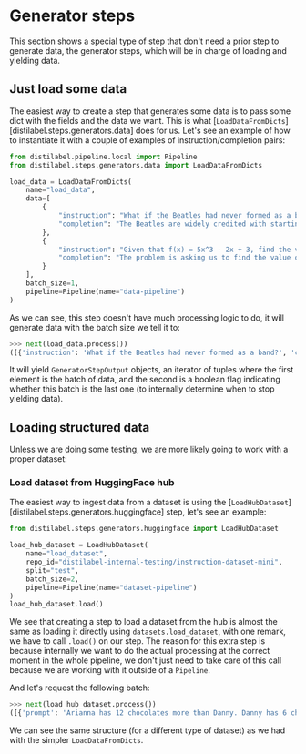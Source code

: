 # Generator steps

This section shows a special type of step that don't need a prior step to generate data, the generator steps, which will be in charge of loading and yielding data.

## Just load some data

The easiest way to create a step that generates some data is to pass some dict with the fields and the data we want. This is what [`LoadDataFromDicts`][distilabel.steps.generators.data] does for us. Let's see an example of how to instantiate it with a couple of examples of instruction/completion pairs:

```python
from distilabel.pipeline.local import Pipeline
from distilabel.steps.generators.data import LoadDataFromDicts

load_data = LoadDataFromDicts(
    name="load_data",
    data=[
        {
            "instruction": "What if the Beatles had never formed as a band?",
            "completion": "The Beatles are widely credited with starting the British Invasion, a wave of rock and roll bands from the United Kingdom that became popular in America in the 1960s. If the Beatles had never formed, this musical movement may have never happened, and the world may have been exposed to a different kind of music. So, without the Beatles\u2019 fame and success, other bands wouldn\u2019t have been able to break into the American music scene and create a wider range of sounds. We could have ended up with a less interesting mix of songs playing on the radio."
        },
        {
            "instruction": "Given that f(x) = 5x^3 - 2x + 3, find the value of f(2).",
            "completion": "The problem is asking us to find the value of the function f(x) = 5x^3 - 2x + 3 at the point x = 2. \n\nStep 1: Substitute x with 2 in the function\nWe replace every x in the function with 2. This gives us:\nf(2) = 5(2)^3 - 2(2) + 3\n\nStep 2: Simplify the expression\nNext, we simplify the expression by performing the operations in order from left to right.\n\nFirst, calculate the cube of 2, which is 8. Substitute this back into the expression:\nf(2) = 5(8) - 4 + 3\n\nThen, multiply 5 by 8 which gives us 40:\nf(2) = 40 - 4 + 3\n\nFinally, subtract 4 from 40 which gives us 36, and then add 3 to that:\nf(2) = 36 + 3\n\nStep 3: Final calculation\nNow, add 36 and 3 together:\nf(2) = 39\n\nSo, the value of the function f(x) = 5x^3 - 2x + 3 at the point x = 2 is 39."
        }
    ],
    batch_size=1,
    pipeline=Pipeline(name="data-pipeline")
)
```

As we can see, this step doesn't have much processing logic to do, it will generate data with the batch size we tell it to:

```python
>>> next(load_data.process())
([{'instruction': 'What if the Beatles had never formed as a band?', 'completion': 'The Beatles are widely credited with starting the British Invasion, a wave of rock and roll bands from the United Kingdom that became popular in America in the 1960s. If the Beatles had never formed, this musical movement may have never happened, and the world may have been exposed to a different kind of music. So, without the Beatles’ fame and success, other bands wouldn’t have been able to break into the American music scene and create a wider range of sounds. We could have ended up with a less interesting mix of songs playing on the radio.'}], False)
```

It will yield `GeneratorStepOutput` objects, an iterator of tuples where the first element is the batch of data, and the second is a boolean flag indicating whether this batch is the last one (to internally determine when to stop yielding data).

## Loading structured data

Unless we are doing some testing, we are more likely going to work with a proper dataset:

### Load dataset from HuggingFace hub

The easiest way to ingest data from a dataset is using the [`LoadHubDataset`][distilabel.steps.generators.huggingface] step, let's see an example:

```python
from distilabel.steps.generators.huggingface import LoadHubDataset

load_hub_dataset = LoadHubDataset(
    name="load_dataset",
    repo_id="distilabel-internal-testing/instruction-dataset-mini",
    split="test",
    batch_size=2,
    pipeline=Pipeline(name="dataset-pipeline")    
)
load_hub_dataset.load()
```

We see that creating a step to load a dataset from the hub is almost the same as loading it directly using `datasets.load_dataset`, with one remark, we have to call `.load()` on our step. The reason for this extra step is because internally we want to do the actual processing at the correct moment in the whole pipeline, we don't just need to take care of this call because we are working with it outside of a `Pipeline`.

And let's request the following batch:

```python
>>> next(load_hub_dataset.process())
([{'prompt': 'Arianna has 12 chocolates more than Danny. Danny has 6 chocolates more than Robbie. Arianna has twice as many chocolates as Robbie has. How many chocolates does Danny have?', 'completion': 'Denote the number of chocolates each person has by the letter of their first name. We know that\nA = D + 12\nD = R + 6\nA = 2 * R\n\nThus, A = (R + 6) + 12 = R + 18\nSince also A = 2 * R, this means 2 * R = R + 18\nHence R = 18\nHence D = 18 + 6 = 24', 'meta': {'id': 0, 'motivation_app': None, 'prompt': 'Arianna has 12 chocolates more than Danny. Danny has 6 chocolates more than Robbie. Arianna has twice as many chocolates as Robbie has. How many chocolates does Danny have?', 'input': None, 'completion': 'Denote the number of chocolates each person has by the letter of their first name. We know that\nA = D + 12\nD = R + 6\nA = 2 * R\n\nThus, A = (R + 6) + 12 = R + 18\nSince also A = 2 * R, this means 2 * R = R + 18\nHence R = 18\nHence D = 18 + 6 = 24', 'source': 'surge', 'category': 'Question Answering', 'subcategory': 'Math'}}, {'prompt': 'Write a plot summary for a comedic novel involving Elon Musk and sea travel.', 'completion': 'Elon Musk hires a team of experts to build the ultimate yacht, but when the yacht is completed, he realizes that he has no idea how to sail it. With the help of a quirky crew and a fearless captain, the playboy embarks on a wild and hilarious adventure across the open seas, where the crew have to keep Elon alive despite his inability to do anything himself. All the while, Elon takes credit for their hard work.', 'meta': {'id': 1, 'motivation_app': None, 'prompt': 'Write a plot summary for a comedic novel involving Elon Musk and sea travel.', 'input': None, 'completion': 'Elon Musk hires a team of experts to build the ultimate yacht, but when the yacht is completed, he realizes that he has no idea how to sail it. With the help of a quirky crew and a fearless captain, the playboy embarks on a wild and hilarious adventure across the open seas, where the crew have to keep Elon alive despite his inability to do anything himself. All the while, Elon takes credit for their hard work.', 'source': 'surge', 'category': 'Generation', 'subcategory': 'Story generation'}}], False)
```

We can see the same structure (for a different type of dataset) as we had with the simpler `LoadDataFromDicts`.
